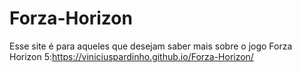 # Forza-Horizon
Esse site é para aqueles que desejam saber mais sobre o jogo Forza Horizon 5:https://viniciuspardinho.github.io/Forza-Horizon/
